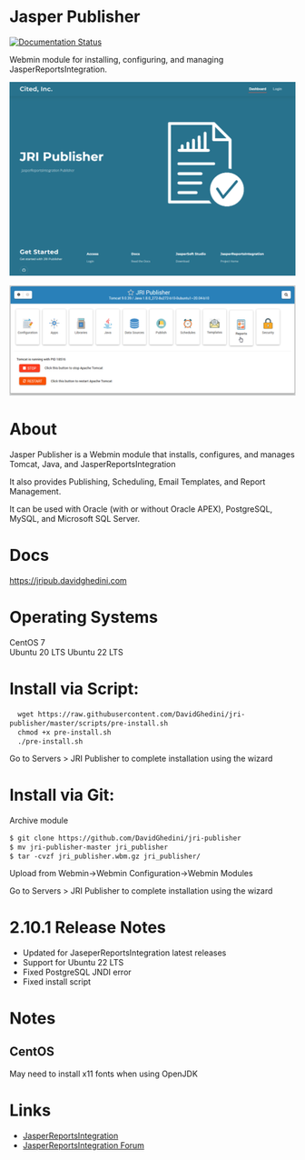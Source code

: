 # Jasper Publisher

[![Documentation Status](https://readthedocs.org/projects/jri-publisher/badge/?version=latest)](https://jripub.davidghedini.com/en/latest/?badge=latest)

Webmin module for installing, configuring, and managing JasperReportsIntegration.



![JRI Publisher](docs/_static/JRI-Publisher-Landing.png)


![JRI Publisher](docs/_static/JRI-Publisher-Main.png)



# About

Jasper Publisher is a Webmin module that installs, configures, and manages Tomcat, Java, and JasperReportsIntegration

It also provides Publishing, Scheduling, Email Templates, and Report Management.

It can be used with Oracle (with or without Oracle APEX), PostgreSQL, MySQL, and Microsoft SQL Server.

# Docs

https://jripub.davidghedini.com

# Operating Systems
CentOS 7<br>
Ubuntu 20 LTS
Ubuntu 22 LTS

# Install via Script:

      wget https://raw.githubusercontent.com/DavidGhedini/jri-publisher/master/scripts/pre-install.sh
      chmod +x pre-install.sh
      ./pre-install.sh
      
Go to Servers > JRI Publisher to complete installation using the wizard

# Install via Git:

Archive module

	$ git clone https://github.com/DavidGhedini/jri-publisher
	$ mv jri-publisher-master jri_publisher
	$ tar -cvzf jri_publisher.wbm.gz jri_publisher/

Upload from Webmin->Webmin Configuration->Webmin Modules

Go to Servers > JRI Publisher to complete installation using the wizard


# 2.10.1 Release Notes

* Updated for JaseperReportsIntegration latest releases
* Support for Ubuntu 22 LTS
* Fixed PostgreSQL JNDI error
* Fixed install script

# Notes
## CentOS
May need to install x11 fonts when using OpenJDK

# Links
- [JasperReportsIntegration](https://github.com/daust/JasperReportsIntegration)
- [JasperReportsIntegration Forum](https://gitq.com/daust/JasperReportsIntegration)
